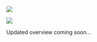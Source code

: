 
<!-- README.md is generated from README.Rmd. Please edit that file -->

![](https://img.shields.io/badge/Status-Developing-orange.svg)

[![](https://img.shields.io/badge/Latest--Release-v0.2.1-green.svg)](https://github.com/jrgant/quickdag/releases/tag/v0.2.1)

Updated overview coming soon…
